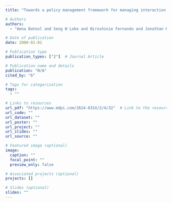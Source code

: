 ```yaml
---
title: "Towards a policy management framework for managing interaction behaviors in iot collectives"

# Authors
authors:
  - "Amna Batool and Seng W Loke and Niroshinie Fernando and Jonathan Kua"

# Date of publication
date: 2000-01-01

# Publication type
publication_types: ["2"]  # Journal Article

# Publication name and details
publication: "N/A"
cited_by: "6"

# Tags for categorization
tags:
  - ""

# Links to resources
url_pdf: "https://www.mdpi.com/2624-831X/2/4/32"  # Link to the resource
url_code: ""
url_dataset: ""
url_poster: ""
url_project: ""
url_slides: ""
url_source: ""

# Featured image (optional)
image:
  caption: ""
  focal_point: ""
  preview_only: false

# Associated projects (optional)
projects: []

# Slides (optional)
slides: ""
---
```

